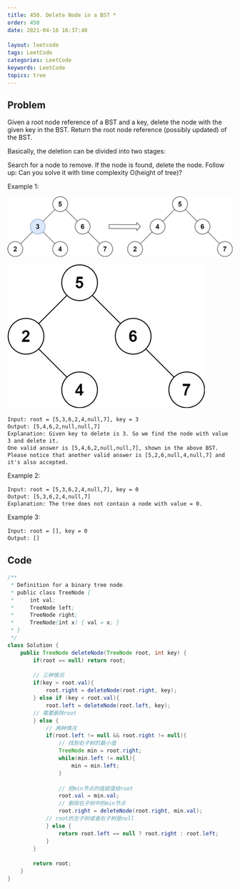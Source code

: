 ```yaml
---
title: 450. Delete Node in a BST *
order: 450
date: 2021-04-16 16:37:48

layout: leetcode
tags: LeetCode
categories: LeetCode
keywords: LeetCode
topics: tree
---
```


## Problem

Given a root node reference of a BST and a key, delete the node with the given key in the BST. Return the root node reference (possibly updated) of the BST.

Basically, the deletion can be divided into two stages:

Search for a node to remove.
If the node is found, delete the node.
Follow up: Can you solve it with time complexity O(height of tree)?

Example 1:

![image tooltip here](./assets/450-1.jpeg)

![image tooltip here](./assets/450-2.jpeg)

```
Input: root = [5,3,6,2,4,null,7], key = 3
Output: [5,4,6,2,null,null,7]
Explanation: Given key to delete is 3. So we find the node with value 3 and delete it.
One valid answer is [5,4,6,2,null,null,7], shown in the above BST.
Please notice that another valid answer is [5,2,6,null,4,null,7] and it's also accepted.
```

Example 2:

```
Input: root = [5,3,6,2,4,null,7], key = 0
Output: [5,3,6,2,4,null,7]
Explanation: The tree does not contain a node with value = 0.
```

Example 3:

```
Input: root = [], key = 0
Output: []
```

## Code

```java
/**
 * Definition for a binary tree node.
 * public class TreeNode {
 *     int val;
 *     TreeNode left;
 *     TreeNode right;
 *     TreeNode(int x) { val = x; }
 * }
 */
class Solution {
    public TreeNode deleteNode(TreeNode root, int key) {
        if(root == null) return root;

        // 三种情况
        if(key > root.val){
            root.right = deleteNode(root.right, key);
        } else if (key < root.val){
            root.left = deleteNode(root.left, key);
        // 需要删除root
        } else {
            // 两种情况
            if(root.left != null && root.right != null){
                // 找到右子树的最小值
                TreeNode min = root.right;
                while(min.left != null){
                    min = min.left;
                }

                // 把min节点的值赋值给root
                root.val = min.val;
                // 删除右子树中的min节点
                root.right = deleteNode(root.right, min.val);
            // root的左子树或者右子树是null
            } else {
                return root.left == null ? root.right : root.left;
            }
        }

        return root;
    }
}
```
